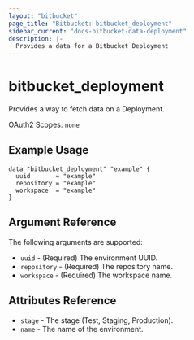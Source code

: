 ```yaml
---
layout: "bitbucket"
page_title: "Bitbucket: bitbucket_deployment"
sidebar_current: "docs-bitbucket-data-deployment"
description: |-
  Provides a data for a Bitbucket Deployment
---
```


# bitbucket\_deployment

Provides a way to fetch data on a Deployment.

OAuth2 Scopes: `none`

## Example Usage

```hcl
data "bitbucket_deployment" "example" {
  uuid       = "example"
  repository = "example"
  workspace  = "example"
}
```

## Argument Reference

The following arguments are supported:

* `uuid` - (Required) The environment UUID.
* `repository` - (Required) The repository name.
* `workspace` - (Required) The workspace name.

## Attributes Reference

* `stage` - The stage (Test, Staging, Production).
* `name` - The name of the environment.
